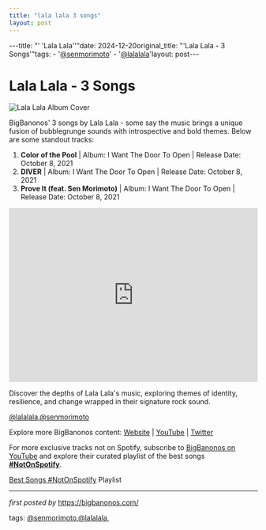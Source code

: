 ```yaml
---
title: "lala lala 3 songs"
layout: post
---
```

---title: "' 'Lala Lala''"date: 2024-12-20original_title: "'Lala Lala - 3 Songs'"tags:  - '[@senmorimoto](/tags/senmorimoto/)'  - '[@lalalala](/tags/lalalala/)'layout: post---<h1>Lala Lala - 3 Songs</h1><img alt="Lala Lala Album Cover" src="https://media.pitchfork.com/photos/5ba40e19b5a62d2d54af5c09/1:1/w_800,h_800,c_limit/lala%20lala_the%20lamb.jpg" /> <p>BigBanonos' 3 songs by Lala Lala - some say the music brings a unique fusion of bubblegrunge sounds with introspective and bold themes. Below are some standout tracks:</p> <ol> <li><strong>Color of the Pool</strong> | Album: I Want The Door To Open | Release Date: October 8, 2021</li> <li><strong>DIVER</strong> | Album: I Want The Door To Open | Release Date: October 8, 2021</li> <li><strong>Prove It (feat. Sen Morimoto)</strong> | Album: I Want The Door To Open | Release Date: October 8, 2021</li></ol> <div> <iframe allow="autoplay; clipboard-write; encrypted-media; fullscreen; picture-in-picture" allowfullscreen="" frameborder="0" height="352" loading="lazy" src="https://open.spotify.com/embed/playlist/0yKHrskkvpbzNgUOshoNlC?utm_source=generator" width="100%"></iframe></div> <p>Discover the depths of Lala Lala's music, exploring themes of identity, resilience, and change wrapped in their signature rock sound.</p> <!--Tags--><p>[@lalalala](/tags/lalalala/),[@senmorimoto](/tags/senmorimoto/)</p><div> <p>Explore more BigBanonos content: <a href="https://bigbanonos.com/">Website</a> | <a href="https://www.youtube.com/[@BigBanonos](/tags/BigBanonos/)">YouTube</a> | <a href="https://x.com/bigbanonos">Twitter</a></p></div><!--Subscribe and Playlist Links--><div>    <p>For more exclusive tracks not on Spotify, subscribe to <a href="https://www.youtube.com/[@BigBanonos](/tags/BigBanonos/)" target="_blank">BigBanonos on YouTube</a> and explore their curated playlist of the best songs <strong>[#NotOnSpotify](/tags/NotOnSpotify/)</strong>.</p>    <p><a href="https://www.youtube.com/playlist?list=PLtuNtuTatqI0kFahUCbtbfenC_ET5O_tr" target="_blank">Best Songs [#NotOnSpotify](/tags/NotOnSpotify/) Playlist<br /></a></p></div><hr /><p><em>first posted by</em> <a href="https://bigbanonos.com/" rel="noopener" target="_new">https://bigbanonos.com/</a></p><p>tags: [@senmorimoto](/tags/senmorimoto/),[@lalalala](/tags/lalalala/),</p>